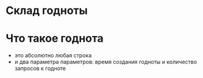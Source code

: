 # Склад годноты

# Что такое годнота
 - это абсолютно любая строка
 - и два параметра параметров: время создания годноты и количество запросов к годноте
